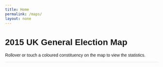 ```yaml
---
title: Home
permalink: /maps/
layout: none
---
```

<html lang="en" >

<head>

  <meta charset="UTF-8">
  
<link rel="apple-touch-icon" type="image/png" href="https://cpwebassets.codepen.io/assets/favicon/apple-touch-icon-5ae1a0698dcc2402e9712f7d01ed509a57814f994c660df9f7a952f3060705ee.png" />
<meta name="apple-mobile-web-app-title" content="CodePen">

<link rel="shortcut icon" type="image/x-icon" href="https://cpwebassets.codepen.io/assets/favicon/favicon-aec34940fbc1a6e787974dcd360f2c6b63348d4b1f4e06c77743096d55480f33.ico" />

<link rel="mask-icon" type="image/x-icon" href="https://cpwebassets.codepen.io/assets/favicon/logo-pin-8f3771b1072e3c38bd662872f6b673a722f4b3ca2421637d5596661b4e2132cc.svg" color="#111" />


  <title>CodePen - D3js General Election 2015 Map</title>
  <meta name="viewport" content="width=device-width, initial-scale=1">
  
  
  
<style>
.container {
  width: inherit;
  font-family: Arial, sans-serif;
}

#electionContainer {
  width: 100%;
  display: flex;
  flex-direction: row;
  align-items: flex-start;
  border: 1px solid #EEEEEE;
  position: relative;
  background-color: #FFFFFF;
}

#electionMapContainer {
  width: 54%;
  background-color: #FFFFFF;
  border-left: 1px solid #EEEEEE;
  order: 2;
}

#electionMap {
  overflow: hidden;
  position: relative;
  background-color: #FFFFFF;
}

/* #electionLegend {
  width: 45%;
  position: absolute;
  top: 0;
  z-index: 2;
  padding: 20px;
  margin: 0;
  background-color: #FFFFFF;
  box-sizing: border-box;
}

#electionLegend h2 {
  margin: 0 0 0.5em 0;
} */

#tooltipContainer {
  background-color: #FFFFFF;
  width: 45%;
  /* order: 1; 
  margin-top: 300px; */
}

.subunits {
  fill: none;
  stroke: #FFFFFF;
  stroke-linejoin: round;
  stroke-width: 0.1;
}

.f0 {
  fill: #222222
}

.f1 {
  fill: #DA1502
}

.f2 {
  fill: #0382AB
}

.f3 {
  fill: #F0DE4C
}

.f4 {
  fill: #3C862D
}

.f5 {
  fill: #FDB218
}

.f6 {
  fill: #df1c41
}

.f7 {
  fill: #7AB630
}

.f8 {
  fill: #999999;
}

.f9 {
  fill: #722889
}

.f10 {
  fill: #FF9900
}

.f11 {
  fill: gray;
}

#tooltipContainer strong.f0 {
  color: #222222
}

#tooltipContainer strong.f1 {
  color: #DA1502
}

#tooltipContainer strong.f2 {
  color: #0382AB
}

#tooltipContainer strong.f3 {
  color: #C5B310;
}

#tooltipContainer strong.f4 {
  color: #3C862D
}

#tooltipContainer strong.f5 {
  color: #FDB218
}

#tooltipContainer strong.f6 {
  color: #df1c41
}

#tooltipContainer strong.f7 {
  color: #7AB630
}

#tooltipContainer strong.f8 {
  color: #999999
}

#tooltipContainer strong.f9 {
  color: #722889
}

#tooltipContainer strong.f10 {
  color: #FF9900
}

#tooltipContainer strong.f11 {
  color: gray
}

#tooltipContainer h2.f0 {
  background: rgba(34, 34, 34, 0.5)
}

#tooltipContainer h2.f1 {
  background: rgba(218, 21, 2, 0.5)
}

#tooltipContainer h2.f2 {
  background: rgba(3, 130, 171, 0.5)
}

#tooltipContainer h2.f3 {
  background: rgba(240, 222, 76, 0.5)
}

#tooltipContainer h2.f4 {
  background: rgba(60, 134, 45, 0.5)
}

#tooltipContainer h2.f5 {
  background: rgba(253, 178, 24, 0.5)
}

#tooltipContainer h2.f6 {
  background: rgba(223, 28, 65, 0.5)
}

#tooltipContainer h2.f7 {
  background: rgba(122, 182, 48, 0.5)
}

#tooltipContainer h2.f8 {
  background: rgba(153, 153, 153, 0.5)
}

#tooltipContainer h2.f9 {
  background: rgba(114, 40, 137, 0.5)
}

#tooltipContainer h2.f10 {
  background: rgba(255, 153, 0, 0.5)
}

#tooltipContainer h2.f11 {
  background: rgba(204, 204, 204, 0.5)
}

.lightbar {
  fill: #BBBBBB;
}

.ward:hover {
  opacity: 0.8;
  stroke: #000;
  stroke-width: 0.3;
  stroke-linejoin: round;
}

.tooltip {
  text-align: left;
  padding: 0;
  font: 16px sans-serif;
  box-sizing: border-box;
}

.tooltip img {
  padding-top: 20px;
}

.tooltip p {
  margin: 0;
  padding: 5px 20px;
}

.tooltip h2 {
  margin: 0px 0px 0.5em;
  padding: 10px 20px;
}

.charty {
  padding: 0 20px;
}
</style>

  <script>
  window.console = window.console || function(t) {};
</script>

  
  
  <script>
  if (document.location.search.match(/type=embed/gi)) {
    window.parent.postMessage("resize", "*");
  }
</script>


</head>

<body translate="no" >
  <div class="container">
  <h1>2015 UK General Election Map</h1>
  <p>Rollover or touch a coloured constituency on the map to view the statistics.</p>
  <div id="electionContainer">
    <!-- <div id="electionLegend">
      <h2>Results</h2>
    </div> -->
    <div id="electionMapContainer">
      <div id="electionMap"></div>
    </div>
    <div id="tooltipContainer"></div>
  </div>
</div>
    <script src="/js/stopExecutionOnTimeout-2c7831bb44f98c1391d6a4ffda0e1fd302503391ca806e7fcc7b9b87197aec26.js"></script>
  <script src='/js/jquery.min.js'></script>
<script src='/js/d3.min.js'></script>
<script src='/js/queue.min.js'></script>
    <script src='/js/topojson.min.js'></script>
      <script id="rendered-js" >
(function () {
  'use strict';

  // map viewport dimensions
  var width = 460,
  height = 650;

  // create a scale of colours for each party, so we can map results to constituency segments
  var quantize = d3.scale.quantize().
  domain([1, 11]).
  range(d3.range(11).map(function (i) {
    return "f" + i;
  }));

  // set up map projection, and position it.
  var projection = d3.geo.albers().
  center([1.5, 55.2]).
  rotate([4.4, 0]).
  parallels([50, 50]).
  scale(3300).
  translate([width / 2, height / 2]);
  var path = d3.geo.path().projection(projection);

  // add d3 zoom behaviour to map container.
  var zoom = d3.behavior.zoom().
  scaleExtent([1, 10]).
  on("zoom", zoomed);

  // set up SVG, viewport and clipping mask for map
  var svg = d3.select('#electionMap').
  append('svg:svg').
  attr('width', width).
  attr('height', height).
  attr('viewBox', '0 0 ' + width + ' ' + height).
  attr('perserveAspectRatio', 'xMinYMid').
  attr('id', "sizer-map").
  attr('class', "sizer").
  call(zoom);
  var main = svg.append("g").
  attr('transform', 'translate(0,0)').
  attr('width', width).
  attr('height', height).
  attr('class', 'main');
  var rect = svg.append("rect").
  attr("width", width).
  attr("height", height).
  attr("class", "overlay").
  style("fill", "none").
  style("pointer-events", "all");
  var mapContainer = svg.append("g");
  var tooltip = d3.select("#tooltipContainer").
  append("div").
  attr("class", "tooltip");
  tooltip.html(" ");

  // Barchart
  var barchart = d3.select("#tooltipContainer").
  append("div").
  attr("class", "charty").
  style("opacity", 0).
  style("height", 0);

  //Width and height of barchart
  var w = 260,
  h = 200,
  barPadding = 1;

  //Create bar chart
  var barsvg = barchart.
  append("svg:svg").
  attr("width", w).
  attr("height", h).
  attr('viewBox', '0 0 ' + w + ' ' + h).
  attr('perserveAspectRatio', 'xMinYMid').
  attr('id', "sizer-result").
  attr('class', "sizer");

  // use queue function to load map and results data asynchronously, then call ready function when done.
  queue().
  defer(d3.json, "/json/map.json").
  defer(d3.json, "/json/election-data.json").
  await(ready);

  var uk, mapFeatures, boundaries, constituency;

  function ready(error, uk, boundaries) {
    mapFeatures = topojson.feature(uk, uk.objects.subunits).features;
    var map = mapContainer.append("g").attr("class", "subunits").selectAll("path").data(mapFeatures),
    constituency = boundaries.data,
    legend,
    content,
    conservativesCount = 0,
    labourCount = 0,
    ukipCount = 0,
    libCount = 0,
    greenCount = 0,
    plaidCount = 0,
    snpCount = 0,
    dupCount = 0,
    otherCount = 0,
    notCounted = 0;

    // count number of constituencies won by each party
    for (var i = 0; i < constituency.length; i++) {if (window.CP.shouldStopExecution(0)) break;
      if (constituency[i].winner == 'Conservative') {
        conservativesCount++;
      } else if (constituency[i].winner == 'Labour') {
        labourCount++;
      } else if (constituency[i].winner == 'UKIP') {
        ukipCount++;
      } else if (constituency[i].winner == 'Liberal Democrat') {
        libCount++;
      } else if (constituency[i].winner == 'Green') {
        greenCount++;
      } else if (constituency[i].winner == 'Plaid Cymru') {
        plaidCount++;
      } else if (constituency[i].winner == 'Scottish National Party') {
        snpCount++;
      } else if (constituency[i].winner == 'Democratic Unionist Party') {
        dupCount++;
      } else if (constituency[i].winner == '0') {
        notCounted++;
      } else {
        otherCount++;
      }
    }

    // make legend
    window.CP.exitedLoop(0);var color = d3.scale.ordinal().range(["#0382AB", "#DA1502", "#722889", "#FDB218", "#7AB630", "#3C862D", "#F0DE4C", "#FF9900", "gray"]);
    color.domain(["Conservatives", "Labour", "UKIP", "Liberal Democrats", "Green Party", "Plaid Cymru", "Scottish National Party", "Democratic Unionist Party", "Other"]);

    /* legend = d3.select("#electionLegend")
      .append("svg:svg")
      .attr("width", 260)
      .attr("height", 200)
      .attr('viewBox', '0 0 260 200')
      .attr('perserveAspectRatio', 'xMinYMid')
      .attr('id', "sizer-legend")
      .attr('class', "legend")
      .selectAll("g")
      .data(color.domain().slice())
      .enter().append("g")
      .attr("transform", function(d, i) {
        return "translate(0," + i * 20 + ")";
      });
     legend.append("rect")
      .attr("width", 15)
      .attr("height", 15)
      .style("fill", color);
     legend.append("text")
      .attr("x", 30)
      .attr("y", 6)
      .attr("dy", ".5em")
      .text(function(d) {
        return d;
      });
     legend.append("text")
      .attr("x", 260)
      .attr("y", 6)
      .attr("dy", ".5em")
      .attr("style", "font-weight: bold")
      .attr("text-anchor", "end")
      .text(function(d) {
        switch (d) {
          case "Conservatives":
            return conservativesCount;
          case "Labour":
            return labourCount;
          case "UKIP":
            return ukipCount;
          case "Liberal Democrats":
            return libCount;
          case "Green Party":
            return greenCount;
          case "Plaid Cymru":
            return plaidCount;
          case "Scottish National Party":
            return snpCount;
          case "Democratic Unionist Party":
            return dupCount;
          case "Other":
            return otherCount;
        }
      }); */




    map.enter().
    append("path").
    attr("class", function (d, i) {
      var badge = "f0";
      if (typeof constituency[d.properties.id - 1] === "undefined") {
        badge = "f0";
      } else {
        if (constituency[d.properties.id - 1].id === "108") {
          badge = "f8";
        } else {
          badge = "f" + constituency[d.properties.id - 1].colour;
        }
      }
      return "ward ward-" + d.properties.id + " " + badge;
    }).
    attr("d", path);

    //Show/hide tooltip
    map.on("mousemove", function (d, i) {
      tooltip.style("opacity", 1);
      if (constituency[d.properties.id - 1].winner != "0") {
        d3.select(".charty").style("opacity", 1).style("height", "auto");
        content = "<h2>" + constituency[d.properties.id - 1].constit + "</h2>" +
        "<p><strong class='f" + constituency[d.properties.id - 1].colour + "'>" + (

        constituency[d.properties.id - 1].winner != constituency[d.properties.id - 1].previous_winner ? "Won" : "Held") +
        " by " + (


        constituency[d.properties.id - 1].winner == "Liberal Democrat" || constituency[d.properties.id - 1].winner == "Conservative" ?

        constituency[d.properties.id - 1].winner + "s" : constituency[d.properties.id - 1].winner) +
        "</strong>" + (

        constituency[d.properties.id - 1].winner != constituency[d.properties.id - 1].previous_winner ? "<strong> from " + (


        constituency[d.properties.id - 1].previous_winner == "Liberal Democrat" || constituency[d.properties.id - 1].previous_winner == "Conservative" ?

        constituency[d.properties.id - 1].previous_winner + "s" : constituency[d.properties.id - 1].previous_winner) +
        "</strong>" : "") +
        "<br/><span>Votes:</span> <strong>" + constituency[d.properties.id - 1].votes + "</strong></p>";

        if (constituency[d.properties.id - 1].id === "108") {
          content = "<h2>" + constituency[d.properties.id - 1].constit + "</h2>" + "<p><strong class='f8'>Held by Speaker</strong><br/><span>Votes:</span> <strong>" + constituency[d.properties.id - 1].votes + "</strong></p>";
        }
        tooltip.html(content);

        var partyData = [{
          "party": "CON",
          "result": parseInt(constituency[d.properties.id - 1].con) },
        {
          "party": "LAB",
          "result": parseInt(constituency[d.properties.id - 1].lab) },
        {
          "party": "LIB",
          "result": parseInt(constituency[d.properties.id - 1].lib) },
        {
          "party": "UKIP",
          "result": parseInt(constituency[d.properties.id - 1].ukip) },
        {
          "party": "GREEN",
          "result": parseInt(constituency[d.properties.id - 1].grn) }];

        if (constituency[d.properties.id - 1].id === "108") {
          partyData = [{
            "party": "SPEAKER",
            "result": parseInt(constituency[d.properties.id - 1].con) },
          {
            "party": "LAB",
            "result": parseInt(constituency[d.properties.id - 1].lab) },
          {
            "party": "LIB",
            "result": parseInt(constituency[d.properties.id - 1].lib) },
          {
            "party": "UKIP",
            "result": parseInt(constituency[d.properties.id - 1].ukip) },
          {
            "party": "GREEN",
            "result": parseInt(constituency[d.properties.id - 1].grn) }];

        }
        var whatregion = constituency[d.properties.id - 1].region;

        switch (whatregion) {
          case "Wales":
            partyData.push({
              "party": "PC",
              "result": parseInt(constituency[d.properties.id - 1].pc) });

            break;
          case "Scotland":
            partyData.push({
              "party": "SNP",
              "result": parseInt(constituency[d.properties.id - 1].snp) });

            break;
          case "Northern Ireland":
            partyData.push({
              "party": "DUP",
              "result": parseInt(constituency[d.properties.id - 1].dup) });

            break;}

        partyData.push({
          "party": "OTHER",
          "result": parseInt(constituency[d.properties.id - 1].others) });


        var SortByResult = function (x, y) {
          return y.result - x.result;
        };

        var max = d3.max(partyData, function (d) {
          return d.result;
        });

        var barx = d3.scale.linear().domain([0, max]).range([0, 160]);
        var winner = constituency[d.properties.id - 1].colour;
        if (constituency[d.properties.id - 1].id === "108") {
          winner = 8;
        }

        barsvg.attr("width", w).attr("height", h).selectAll("rect").
        data(partyData.sort(SortByResult).filter(function (d) {
          return d.result !== 0;
        })).
        enter().
        append("rect").
        attr("x", 100).
        attr("y", function (d, i) {
          return i * (h / partyData.length);
        }).
        attr("width", function (d, i) {
          return barx(d.result);
        }).
        attr("height", h / partyData.length - barPadding).
        attr("class", function (d, i) {
          if (i < 1) {
            return "f" + winner;
          } else {
            return "lightbar";
          }
        });

        barsvg.selectAll("text").
        data(partyData.sort(SortByResult).filter(function (d) {
          return d.result !== 0;
        })).
        enter().
        append("text").
        text(function (d) {
          return d.party + ": " + d.result;
        }).
        attr("text-anchor", "left").
        attr("x", function (d) {
          return 1;
        }).
        attr("y", function (d, i) {
          return i * (h / partyData.length - barPadding) + 20;
        }).
        attr("font-family", "Arial, Helvetica, sans-serif").
        attr("font-size", "12px").
        attr("fill", "black");

      } else {
        content = "<h2>" + constituency[d.properties.id - 1].constit + "</h2>" + "<p><strong>Previously held by " + (constituency[d.properties.id - 1].previous_winner == "Liberal Democrat" || constituency[d.properties.id - 1].previous_winner == "Conservative" ? constituency[d.properties.id - 1].previous_winner + "s" : constituency[d.properties.id - 1].previous_winner) + "</strong></p>";
        d3.select(".charty").style("opacity", 0);
        tooltip.html(content);
      }

      var badge = "f0";
      if (!isNaN(constituency[d.properties.id - 1].colour)) {
        if (constituency[d.properties.id - 1].id === "108") {
          badge = "f8";
        } else {
          badge = "f" + constituency[d.properties.id - 1].colour;
        }
      }
      d3.select("#tooltipContainer h2").attr("class", badge);
    }).
    on("mouseout", function (d) {
      tooltip.html(" ");
      d3.select(".charty").style("height", 0);
      barsvg.attr("width", 0).attr("height", 0);
      barsvg.selectAll("rect,text").remove();
    });
  }

  function zoomed() {
    var t = d3.event.translate,
    s = d3.event.scale;
    t[0] = Math.min(width / 2 * (s - 1), Math.max(width / 2 * (1 - s) - 150 * s, t[0]));
    t[1] = Math.min(height / 2 * (s - 1) + 230 * s, Math.max(height / 2 * (1 - s) - 230 * s, t[1]));
    zoom.translate(t);
    mapContainer.style("stroke-width", 1 / s).attr("transform", "translate(" + t + ")scale(" + s + ")");
  }

  /* this code automatically resizes the content according to the viewport dimensions. It has been commented out for Codepen, but can be used elsewhere.
  var resizeMap = $("#sizer-map"),
    aspectMap = resizeMap.width() / resizeMap.height(),
    containerResizeMap = resizeMap.parent(),
    resizeLegend = $("#sizer-legend"),
    aspectLegend = resizeLegend.width() / resizeLegend.height(),
    containerResizeLegend = $("#electionLegend");
   $(window).on("resize", function() {
    var targetContainerResizeMapWidth = containerResizeMap.width();
    resizeMap.attr("width", targetContainerResizeMapWidth);
    resizeMap.attr("height", Math.round(targetContainerResizeMapWidth / aspectMap));
    var targetContainerResizeLegendWidth = containerResizeLegend.width();
    resizeLegend.attr("width", targetContainerResizeLegendWidth);
    resizeLegend.attr("height", Math.round(targetContainerResizeLegendWidth / aspectLegend));
  }).trigger("resize");
  */

})();

    </script>

  

</body>

</html>
 
